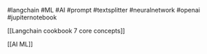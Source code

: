 #langchain #ML #AI #prompt #textsplitter
#neuralnetwork #openai #jupiternotebook 


[[Langchain cookbook 7 core concepts]]

[[AI ML]]